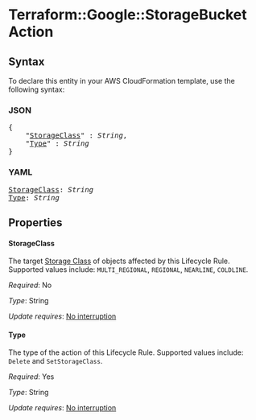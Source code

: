 # Terraform::Google::StorageBucket Action

## Syntax

To declare this entity in your AWS CloudFormation template, use the following syntax:

### JSON

<pre>
{
    "<a href="#storageclass" title="StorageClass">StorageClass</a>" : <i>String</i>,
    "<a href="#type" title="Type">Type</a>" : <i>String</i>
}
</pre>

### YAML

<pre>
<a href="#storageclass" title="StorageClass">StorageClass</a>: <i>String</i>
<a href="#type" title="Type">Type</a>: <i>String</i>
</pre>

## Properties

#### StorageClass

The target [Storage Class](https://cloud.google.com/storage/docs/storage-classes) of objects affected by this Lifecycle Rule. Supported values include: `MULTI_REGIONAL`, `REGIONAL`, `NEARLINE`, `COLDLINE`.

_Required_: No

_Type_: String

_Update requires_: [No interruption](https://docs.aws.amazon.com/AWSCloudFormation/latest/UserGuide/using-cfn-updating-stacks-update-behaviors.html#update-no-interrupt)

#### Type

The type of the action of this Lifecycle Rule. Supported values include: `Delete` and `SetStorageClass`.

_Required_: Yes

_Type_: String

_Update requires_: [No interruption](https://docs.aws.amazon.com/AWSCloudFormation/latest/UserGuide/using-cfn-updating-stacks-update-behaviors.html#update-no-interrupt)

